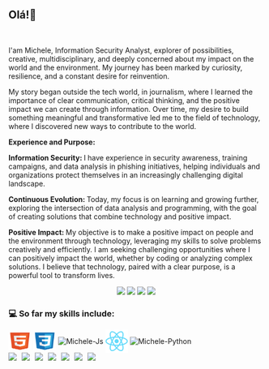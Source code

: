 <h2 align="left"> Olá!👋 <br> </h2> 

<br>

I'am Michele, Information Security Analyst, explorer of possibilities, creative, multidisciplinary, and deeply concerned about my impact on the world and the environment. My journey has been marked by curiosity, resilience, and a constant desire for reinvention.

My story began outside the tech world, in journalism, where I learned the importance of clear communication, critical thinking, and the positive impact we can create through information. Over time, my desire to build something meaningful and transformative led me to the field of technology, where I discovered new ways to contribute to the world.

<b> Experience and Purpose: </b>

<b> Information Security: </b> I have experience in security awareness, training campaigns, and data analysis in phishing initiatives, helping individuals and organizations protect themselves in an increasingly challenging digital landscape.

<b> Continuous Evolution: </b> Today, my focus is on learning and growing further, exploring the intersection of data analysis and programming, with the goal of creating solutions that combine technology and positive impact.

<b> Positive Impact: </b> My objective is to make a positive impact on people and the environment through technology, leveraging my skills to solve problems creatively and efficiently.
I am seeking challenging opportunities where I can positively impact the world, whether by coding or analyzing complex solutions. I believe that technology, paired with a clear purpose, is a powerful tool to transform lives.

  <div align="center">
<img height="150em" src="https://github-profile-summary-cards.vercel.app/api/cards/profile-details?username=runmichele&theme=tokyonight"/> 
<img height="150em" src="https://github-readme-stats.vercel.app/api?username=runmichele&show_icons=false&theme=tokyonight&include_all_commits=true&count_private=true&hide_border=false"/> <img height="150em" src="https://github-readme-stats.vercel.app/api/top-langs/?username=runmichele&layout=compact&langs_count=7&theme=tokyonight&hide_border=false"/> <img height="150em" src="https://github-readme-streak-stats.herokuapp.com/?user=runmichele&theme=tokyonight&hide_border=false"/>

</div>
  
<div>
  
  <h3><b>💻 So far my skills include: </b> </h3>
  <img align="center" alt="Michele-HTML" height="35" width="45" src="https://raw.githubusercontent.com/devicons/devicon/master/icons/html5/html5-original.svg">
  <img align="center" alt="Michele-CSS" height="35" width="45" src="https://raw.githubusercontent.com/devicons/devicon/master/icons/css3/css3-original.svg">
  <img align="center" alt="Michele-Js" height="35" width="45" src="https://cdn.jsdelivr.net/gh/devicons/devicon/icons/javascript/javascript-original.svg">
  <img align="center" alt="Michele-ReactNative" heighttps://www.linkedin.com/in/michele-alves-244456165/ht="35" width="45" src="https://raw.githubusercontent.com/devicons/devicon/master/icons/react/react-original.svg">
  <img align="center" alt="Michele-Python" height="35" width="45" src="https://cdn.jsdelivr.net/gh/devicons/devicon/icons/python/python-original.svg">
 
  </div>
  
 
<div>
<!-- Adicione este estilo para alinhar os badges -->
<style>
  .badges {
    display: flex;
    flex-wrap: wrap;
    gap: 10px; /* Espaçamento entre os badges */
  }
  .badges a {
    text-decoration: none;
  }
</style>

<!-- Seção dos badges -->
<div class="badges">
  <!-- Pandas -->
  <a href="#" target="_blank">
    <img src="https://img.shields.io/badge/Pandas-150458?style=for-the-badge&logo=pandas&logoColor=white" />
  </a>
  <!-- SQL -->
  <a href="#" target="_blank">
    <img src="https://img.shields.io/badge/SQL-4479A1?style=for-the-badge&logo=postgresql&logoColor=white" />
  </a>
  <!-- Power BI -->
  <a href="#" target="_blank">
    <img src="https://img.shields.io/badge/Power%20BI-F2C811?style=for-the-badge&logo=Power%20BI&logoColor=white" />
  </a>
  <!-- Microsoft Azure -->
  <a href="#" target="_blank">
    <img src="https://img.shields.io/badge/Microsoft%20Azure-0089D6?style=for-the-badge&logo=Microsoft%20Azure&logoColor=white" />
  </a>
  <!-- Microsoft Office -->
  <a href="#" target="_blank">
    <img src="https://img.shields.io/badge/Microsoft%20Office-D83B01?style=for-the-badge&logo=microsoft-office&logoColor=white" />
  </a>
  <!-- Jira -->
  <a href="#" target="_blank">
    <img src="https://img.shields.io/badge/Jira-0052CC?style=for-the-badge&logo=jira&logoColor=white" />
  </a>
  <!-- Visual Studio Code -->
  <a href="#" target="_blank">
    <img src="https://img.shields.io/badge/Visual%20Studio%20Code-0078D4?style=for-the-badge&logo=visual-studio-code&logoColor=white" />
  </a>
</div>

  
